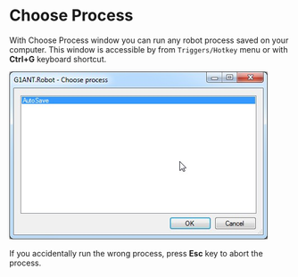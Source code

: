 # Choose Process

With Choose Process window you can run any robot process saved on your computer. This window is accessible by from `Triggers/Hotkey` menu or with **Ctrl+G** keyboard shortcut.

![](../../-assets/process.jpg)

If you accidentally run the wrong process, press **Esc** key to abort the process.  


